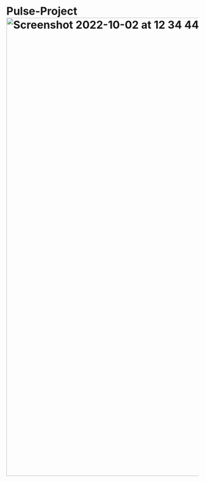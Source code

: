 # Pulse-Project<img width="1202" alt="Screenshot 2022-10-02 at 12 34 44" src="https://user-images.githubusercontent.com/109438310/193447685-4c8b4364-3216-4186-82b9-b7c585fe4a48.png">
